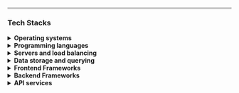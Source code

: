 <!-- ### Sobre mim
Meu nome é Eric e estou cursando Engenharia de Softare. <br/>
Atualmente trabalho com Soluções de Mídias na [Globo](https://globo.com/).
<p align="left">
  <a href="https://www.linkedin.com/in/eric-lemos" target="_blank">
    <picture>
      <source media="(prefers-color-scheme: dark)" srcset="https://img.shields.io/badge/linkedin-2e3440.svg?&style=for-the-badge&logo=linkedin&logoColor=0A66C2">
      <source media="(prefers-color-scheme: light)"srcset="https://img.shields.io/badge/linkedin-eceff4.svg?&style=for-the-badge&logo=linkedin&logoColor=0A66C2">
      <img alt="LindedIn" src="https://img.shields.io/badge/linkedin-eceff4.svg?&style=for-the-badge&logo=linkedin&logoColor=0A66C2">
    </picture>
  </a>&nbsp;
</p> -->

<hr/>

### Tech Stacks
<p align="left">
  <details>
    <summary><b>Operating systems</b></summary>
  </details>

  <details>
    <summary><b>Programming languages</b></summary>
  </details>

  <details>
    <summary><b>Servers and load balancing</b></summary>
  </details>
    
  <details>
    <summary><b>Data storage and querying</b></summary>
  </details>
    
  <details>
    <summary><b>Frontend Frameworks</b></summary>
  </details>
    
  <details>
    <summary><b>Backend Frameworks</b></summary>
  </details>
    
  <details>
    <summary><b>API services</b></summary>
  </details>
</p>
